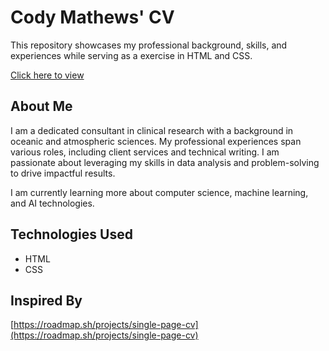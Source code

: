 # Cody Mathews' CV

This repository showcases my professional background, skills, and experiences while serving as a
exercise in HTML and CSS.

[Click here to view](https://codymathews1995.github.io/my-cv/)

## About Me

I am a dedicated consultant in clinical research with a background in oceanic and atmospheric sciences. My professional experiences span various roles, including client services and technical writing. I am passionate about leveraging my skills in data analysis and problem-solving to drive impactful results.

I am currently learning more about computer science, machine learning, and AI technologies.

## Technologies Used

- HTML
- CSS

## Inspired By

[https://roadmap.sh/projects/single-page-cv](https://roadmap.sh/projects/single-page-cv)
